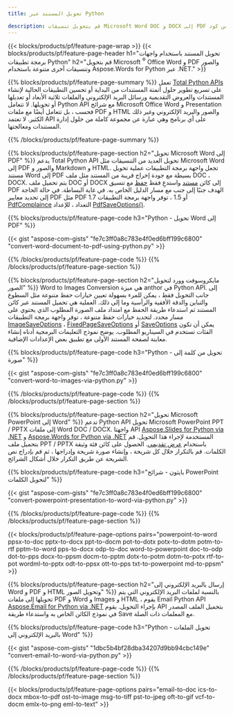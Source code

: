 ```yaml
---
title: تحويل المستند عبر Python 

description: قم بتحويل تنسيقات Microsoft Word DOC و DOCX إلى PDF والصور والمزيد بالإضافة إلى شرائح العرض التقديمي ورسائل البريد الإلكتروني والصور ثلاثية الأبعاد فقط بضعة أسطر من كود Python.
---
```


{{< blocks/products/pf/feature-page-wrap >}}
{{< blocks/products/pf/feature-page-header h1="تحويل المستند باستخدام واجهات برمجة تطبيقات Python" h2="قم بتحويل Microsoft <sup>&reg;</sup> Office Word و PDF والصور وتنسيقات أخرى متنوعة باستخدام Aspose.Words for Python عبر .NET." >}}

{{% blocks/products/pf/feature-page-summary %}}
تعمل [Total Python APIs](https://products.aspose.com/total/python-net/) على تسريع تطوير حلول أتمتة المستندات من البداية أو تحسين التطبيقات الحالية لإنشاء المستندات والعروض التقديمية ورسائل البريد الإلكتروني والملفات ثلاثية الأبعاد أو تعديلها أو تحويلها. لا تتعامل Python API مع شرائح Microsoft Office Word و Presentation فحسب ، بل تتعامل أيضًا مع ملفات PDF و HTML والصور والبريد الإلكتروني وغير ذلك الكثير. لا تعتمد API على أي برنامج وهي عبارة عن مجموعة كاملة من حلول إدارة المستندات ومعالجتها.

{{% /blocks/products/pf/feature-page-summary  %}}

{{% blocks/products/pf/feature-page-section  h2="تحويل Microsoft Word إلى PDF" %}}
يدعم Total Python API تحويل العديد من التنسيقات مثل Microsoft Word إلى PDF والصور و Markdown و HTML. تجعل واجهة برمجة التطبيقات عملية تحويل مستند Word إلى PDF بسيطة مع جودة إخراج قريبة من المستند مثل ملف DOC ، DOCX. يتم تحميل ملف DOC أو DOCX إلى كائن [مستند](https://reference.aspose.com/words/python-net/aspose.words/document/) واستدعِ فقط [حفظ](https://reference.aspose.com/Words/python-net/aspose.words/document/save/) مع تنسيق PDF الهدف جنبًا إلى جنب مع مسار الدليل الخاص به. في غاية البساطة. في حالة الحاجة إلى تحديد معايير PDF مثل PDF 1.7 أو 1.5 ، توفر واجهة برمجة التطبيقات [PdfComplaince](https://reference.aspose.com/words/python-net/aspose.words.saving/pdfcompliance/) التعداد ، للإعداد [PdfSaveOptions()](https://reference.aspose.com/words/python-net/aspose.words.saving/pdfsaveoptions/). 

{{% blocks/products/pf/feature-page-code h3="Python - تحويل Word إلى PDF" %}}

{{< gist "aspose-com-gists" "fe7c3ff0a8c783e4f0ed6bff199c6800" "convert-word-document-to-pdf-using-python.py" >}}

{{% /blocks/products/pf/feature-page-code  %}}
{{% /blocks/products/pf/feature-page-section %}}

{{% blocks/products/pf/feature-page-section  h2="مايكروسوفت وورد لتحويل الصور" %}}
Word to Images Conversion هي ميزة anthor في Python API. إلى جانب التحويل فقط ، يمكن للمرء بسهولة تعيين خيارات حفظ متنوعة مثل السطوع والتباين والدقة الأفقية والرأسية وما إلى ذلك. العملية هي تحميل المستند عبر كائن المستند ثم استدعاء طريقة الحفظ مع امتداد ملف الصورة المطلوب الذي يحتوي على مسار محدد. لتحديد خيارات حفظ متنوعة ، توفر واجهة برمجة التطبيقات [ImageSaveOptions](https://reference.aspose.com/words/python-net/aspose.words.saving/imagesaveoptions/) ، [FixedPageSaveOptions](https://reference.aspose.com/words/python-net/aspose.words.saving/fixedpagesaveoptions/) أو [SaveOptions](https://reference.aspose.com/words/python-net/aspose.words.saving/saveoptions/) يمكن أن تكون الفئات تستخدم في السيناريو المطلوب. يوضح نموذج التعليمات البرمجية أدناه إنشاء معاينة لصفحة المستند الأولى مع تطبيق بعض الإعدادات الإضافية.

{{% blocks/products/pf/feature-page-code h3="Python - تحويل من كلمة إلى صورة" %}}

{{< gist "aspose-com-gists" "fe7c3ff0a8c783e4f0ed6bff199c6800" "convert-word-to-images-via-python.py" >}}

{{% /blocks/products/pf/feature-page-code  %}}
{{% /blocks/products/pf/feature-page-section %}}

{{% blocks/products/pf/feature-page-section  h2="تحويل Microsoft PowerPoint إلى Word" %}}
تدعم Python API تحويل Microsoft PowerPoint PPT / PPTX إلى ملفات Word DOC / DOCX. واجهتا API [Aspose.Slides for Python via .NET](https://products.aspose.com/slides/python-net/) و [Aspose.Words for Python via .NET](https://products.aspose.com/words/python-net/) المستخدمة لإجراء هذا التحويل. قم بتحميل ملف PPT / PPTX باستخدام [عرض تقديمي](https://reference.aspose.com/slides/python-net/aspose.slides/presentation/). الحصول على كائن فئة وثيقة الكلمات. قم بالتكرار خلال كل شريحة ، وإنشاء صورة شريحة وإدراجها ، ثم قم بإدراج نص الشريحة عن طريق التكرار خلال أشكال الشرائح.

{{% blocks/products/pf/feature-page-code h3="بايثون - شرائح PowerPoint لتحويل الكلمات" %}}

{{< gist "aspose-com-gists" "fe7c3ff0a8c783e4f0ed6bff199c6800" "convert-powerpoint-presentation-to-word-via-python.py" >}}


{{% /blocks/products/pf/feature-page-code  %}}
{{% /blocks/products/pf/feature-page-section %}}

{{< blocks/products/pf/feature-page-options pairs="powerpoint-to-word ppsx-to-doc pptx-to-docx ppt-to-docm pot-to-dotx potx-to-dotm potm-to-rtf pptm-to-word pps-to-docx odp-to-doc word-to-powerpoint doc-to-odp dot-to-pps docx-to-ppsm docm-to-pptm dotx-to-potm dotm-to-potx rtf-to-pot wordml-to-pptx odt-to-ppsx ott-to-pps txt-to-powerpoint md-to-ppsm" >}}

{{% blocks/products/pf/feature-page-section  h2="إرسال بالبريد الإلكتروني إلى Word و PDF و HTML وتحويل الصور" %}}
بالنسبة لملفات البريد الإلكتروني التي يتم تحويلها إلى ملفات PDF و Word و Images و HTML ، يقوم Email Python API [Aspose.Email for Python via .NET](https://products.aspose.com/email/python-net/) بإجراء التحويل. يقوم API بتحميل الملف المصدر في نموذج الكائن الخاص به واستدعاء طريقة Save مع المعلمات ذات الصلة. 

{{% blocks/products/pf/feature-page-code h3="Python - تحويل الملفات بالبريد الإلكتروني إلى Word" %}}

{{< gist "aspose-com-gists" "1dbc5b4bf28dba34207d9bb94cbc149e" "convert-email-to-word-via-python.py" >}}

{{% /blocks/products/pf/feature-page-code  %}}
{{% /blocks/products/pf/feature-page-section %}}

{{< blocks/products/pf/feature-page-options pairs="email-to-doc ics-to-docx mbox-to-pdf ost-to-image msg-to-tiff pst-to-jpeg oft-to-gif vcf-to-docm emlx-to-png eml-to-text" >}}